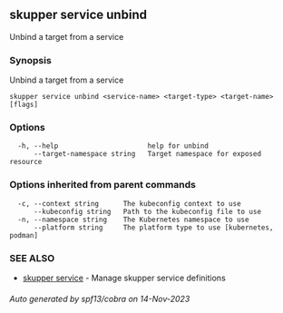 ## skupper service unbind

Unbind a target from a service

### Synopsis

Unbind a target from a service

```
skupper service unbind <service-name> <target-type> <target-name> [flags]
```

### Options

```
  -h, --help                      help for unbind
      --target-namespace string   Target namespace for exposed resource
```

### Options inherited from parent commands

```
  -c, --context string      The kubeconfig context to use
      --kubeconfig string   Path to the kubeconfig file to use
  -n, --namespace string    The Kubernetes namespace to use
      --platform string     The platform type to use [kubernetes, podman]
```

### SEE ALSO

* [skupper service](skupper_service.md)	 - Manage skupper service definitions

###### Auto generated by spf13/cobra on 14-Nov-2023
